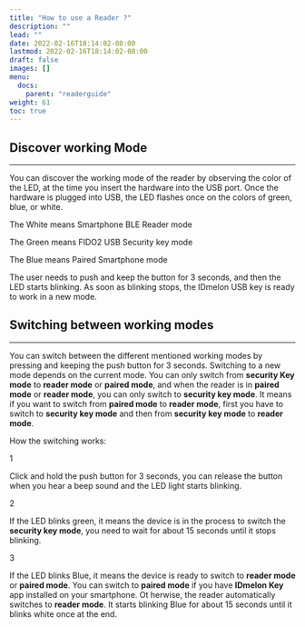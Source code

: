 ```yaml
---
title: "How to use a Reader ?"
description: ""
lead: ""
date: 2022-02-16T18:14:02-08:00
lastmod: 2022-02-16T18:14:02-08:00
draft: false
images: []
menu:
  docs:
    parent: "readerguide"
weight: 61
toc: true
---
```


## Discover working Mode

<hr class="hr-line">

You can discover the working mode of the reader by observing the color of the LED, at the time you insert the hardware into the USB port.
Once the hardware is plugged into USB, the LED flashes once on the colors of green, blue, or white.

<div class="step-row-container">
  <div class="step-column bullet-container">
    <div class="bullet"></div>
  </div>
  <div class="card-column">
    <div class="step-text" >
      <div class="card-body">
        <p>The White means Smartphone BLE Reader mode</p>
      </div>
    </div>
  </div>
</div>

<div class="step-row-container">
  <div class="step-column bullet-container">
    <div class="bullet"></div>
  </div>
  <div class="card-column">
    <div class="step-text" >
      <div class="card-body">
        <p>The Green means FIDO2 USB Security key mode</p>
      </div>
    </div>
  </div>
</div>

<div class="step-row-container">
  <div class="step-column bullet-container">
    <div class="bullet"></div>
  </div>
  <div class="card-column">
    <div class="step-text" >
      <div class="card-body">
        <p>The Blue means Paired Smartphone mode</p>
      </div>
    </div>
  </div>
</div>

The user needs to push and keep the button for 3 seconds, and then the LED starts blinking. As soon as blinking stops,
the IDmelon USB key is ready to work in a new mode.

## Switching between working modes

<hr class="hr-line">
<p>
You can switch between the different mentioned working modes by pressing and keeping the push button for 3 seconds. Switching to a
new mode depends on the current mode. You can only switch from <span style="font-weight:bold;">security Key mode</span> to <span style="font-weight:bold;">reader mode</span> or <span style="font-weight:bold;">paired mode</span>, and when the
reader is in <span style="font-weight:bold;">paired mode</span> or <span style="font-weight:bold;">reader mode</span>, you can only switch to <span style="font-weight:bold;">security key mode</span>.
It means if you want to switch from <span style="font-weight:bold;">paired mode</span> to <span style="font-weight:bold;">reader mode</span>, first you have to switch to <span style="font-weight:bold;">security key mode</span>
and then from <span style="font-weight:bold;">security key mode</span> to <span style="font-weight:bold;">reader mode</span>.
</p>

How the switching works:

<div class="step-row-container">
  <div class="step-column step-count-size">
    <p class="step-counter">1</p>
  </div>
  <div class="card-column">
    <div class="step-text" >
      <div class="card-body">
        <p>Click and hold the push button for 3 seconds, you can release the button when you hear a beep sound and the LED light starts blinking.</p>
      </div>
    </div>
  </div>
</div>

<div class="step-row-container">
  <div class="step-column step-count-size">
    <p class="step-counter">2</p>
  </div>
  <div class="card-column">
    <div class="step-text" >
      <div class="card-body">
        <p>If the LED blinks green, it means the device is in the process to switch the <span style="font-weight:bold;">security key mode</span>, you need to wait for about 15 seconds until it stops blinking.</p>
      </div>
    </div>
  </div>
</div>

<div class="step-row-container">
  <div class="step-column step-count-size">
    <p class="step-counter">3</p>
  </div>
  <div class="card-column">
    <div class="step-text">
      <div class="card-body">
        <p>If the LED blinks Blue, it means the device is ready to switch to <span style="font-weight:bold;">reader mode</span> or <span style="font-weight:bold;">paired mode</span>. You can switch to <span style="font-weight:bold;">paired mode</span> if you have <span style="font-weight:bold;">IDmelon Key</span> app installed on your smartphone. Ot herwise, the reader automatically switches to <span style="font-weight:bold;">reader mode</span>. It starts blinking Blue for about 15 seconds until it blinks white once at the end.</p>
      </div>
    </div>
  </div>
</div>
